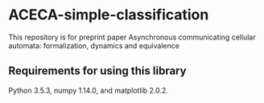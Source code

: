 # ACECA-simple-classification
This repository is for preprint paper Asynchronous communicating cellular automata: formalization, dynamics and equivalence

## Requirements for using this library 
Python 3.5.3, numpy 1.14.0, and matplotlib 2.0.2.
